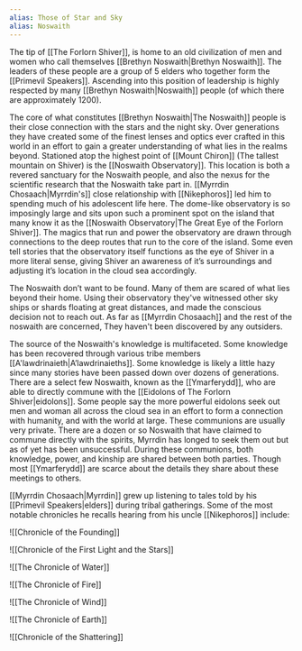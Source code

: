 ```yaml
---
alias: Those of Star and Sky
alias: Noswaith
---
```


The tip of [[The Forlorn Shiver]], is home to an old civilization of men and women who call themselves [[Brethyn Noswaith|Brethyn Noswaith]]. The leaders of these people are a group of 5 elders who together form the [[Primevil Speakers]]. Ascending into this position of leadership is highly respected by many [[Brethyn Noswaith|Noswaith]] people (of which there are approximately 1200).

The core of what constitutes [[Brethyn Noswaith|The Noswaith]] people is their close connection with the stars and the night sky. Over generations they have created some of the finest lenses and optics ever crafted in this world in an effort to gain a greater understanding of what lies in the realms beyond. Stationed atop the highest point of [[Mount Chiron]] (The tallest mountain on Shiver) is the [[Noswaith Observatory]]. This location is both a revered sanctuary for the Noswaith people, and also the nexus for the scientific research that the Noswaith take part in. [[Myrrdin Chosaach|Myrrdin's]] close relationship with [[Nikephoros]] led him to spending much of his adolescent life here. The dome-like observatory is so imposingly large and sits upon such a prominent spot on the island that many know it as the [[Noswaith Observatory|The Great Eye of the Forlorn Shiver]]. The magics that run and power the observatory are drawn through connections to the deep routes that run to the core of the island. Some even tell stories that the observatory itself functions as the eye of Shiver in a more literal sense, giving Shiver an awareness of it’s surroundings and adjusting it’s location in the cloud sea accordingly.

The Noswaith don’t want to be found. Many of them are scared of what lies beyond their home. Using their observatory they've witnessed other sky ships or shards floating at great distances, and made the conscious decision not to reach out. As far as [[Myrrdin Chosaach]] and the rest of the noswaith are concerned, They haven't been discovered by any outsiders.

The source of the Noswaith's knowledge is multifaceted. Some knowledge has been recovered through various tribe members [[A'lawdrinaieth|A’lawdrinaieths]]. Some knowledge is likely a little hazy since many stories have been passed down over dozens of generations. There are a select few Noswaith, known as the [[Ymarferydd]], who are able to directly commune with the [[Eidolons of The Forlorn Shiver|eidolons]]. Some people say the more powerful eidolons seek out men and woman all across the cloud sea in an effort to form a connection with humanity, and with the world at large. These communions are usually very private. There are a dozen or so Noswaith that have claimed to commune directly with the spirits, Myrrdin has longed to seek them out but as of yet has been unsuccessful. During these communions, both knowledge, power, and kinship are shared between both parties. Though most [[Ymarferydd]] are scarce about the details they share about these meetings to others.

[[Myrrdin Chosaach|Myrrdin]] grew up listening to tales told by his [[Primevil Speakers|elders]] during tribal gatherings. Some of the most notable chronicles he recalls hearing from his uncle [[Nikephoros]] include:

![[Chronicle of the Founding]]

![[Chronicle of the First Light and the Stars]]

![[The Chronicle of Water]]

![[The Chronicle of Fire]]

![[The Chronicle of Wind]]
 
![[The Chronicle of Earth]]

![[Chronicle of the Shattering]]
